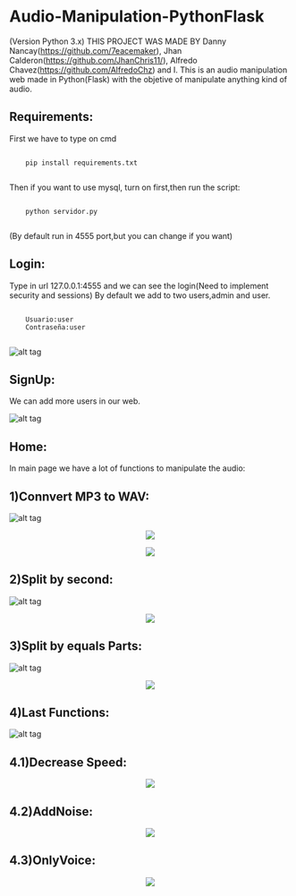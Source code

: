 # Audio-Manipulation-PythonFlask
(Version Python 3.x)
THIS PROJECT WAS MADE BY Danny Nancay(https://github.com/7eacemaker), Jhan Calderon(https://github.com/JhanChris11/),
Alfredo Chavez(https://github.com/AlfredoChz) and I.
This is an audio manipulation web made in Python(Flask) with the objetive of manipulate anything kind of audio.

Requirements:
-------------
First we have to type on cmd 

```
		
	pip install requirements.txt
		
```
Then if you want to use mysql, turn on first,then run the script:

```
		
	python servidor.py
		
```

(By default run in 4555 port,but you can change if you want)

Login:
------
Type in url 127.0.0.1:4555 and we can see the login(Need to implement security and sessions)
By default we add to two users,admin and user.

```
		
	Usuario:user
	Contraseña:user
		
```

![alt tag](https://github.com/Yei-Linux/Audio-Manipulation-PythonFlask/blob/master/imgs/Login.PNG)

SignUp:
-------
We can add more users in our web.

![alt tag](https://github.com/Yei-Linux/Audio-Manipulation-PythonFlask/blob/master/imgs/Registrar.PNG)

Home:
-----
In main page we have a lot of functions to manipulate the audio:

1)Connvert MP3 to WAV:
---------------------

![alt tag](https://github.com/Yei-Linux/Audio-Manipulation-PythonFlask/blob/master/imgs/Convert1.PNG)

<p align="center">
	<img src="https://github.com/Yei-Linux/Audio-Manipulation-PythonFlask/blob/master/imgs/Convert2.PNG">
</p>

<p align="center">
	<img src="https://github.com/Yei-Linux/Audio-Manipulation-PythonFlask/blob/master/imgs/Convert3.PNG">
</p>

2)Split by second:
------------------

![alt tag](https://github.com/Yei-Linux/Audio-Manipulation-PythonFlask/blob/master/imgs/DividirPorSeg.PNG)

<p align="center">
	<img src="https://github.com/Yei-Linux/Audio-Manipulation-PythonFlask/blob/master/imgs/DividirPorSeg2.PNG">
</p>

3)Split by equals Parts:
------------------------

![alt tag](https://github.com/Yei-Linux/Audio-Manipulation-PythonFlask/blob/master/imgs/DividirPorPartesIgu.PNG)

<p align="center">
	<img src="https://github.com/Yei-Linux/Audio-Manipulation-PythonFlask/blob/master/imgs/DividirPorPartesIgu2.PNG">
</p>

4)Last Functions:
-----------------

![alt tag](https://github.com/Yei-Linux/Audio-Manipulation-PythonFlask/blob/master/imgs/UltimasFunciones.PNG)

4.1)Decrease Speed:
-------------------

<p align="center">
	<img src="https://github.com/Yei-Linux/Audio-Manipulation-PythonFlask/blob/master/imgs/DisminuirVelocidad.PNG">
</p>

4.2)AddNoise:
------------

<p align="center">
	<img src="https://github.com/Yei-Linux/Audio-Manipulation-PythonFlask/blob/master/imgs/AgregarRuido.PNG">
</p>


4.3)OnlyVoice:
--------------

<p align="center">
	<img src="https://github.com/Yei-Linux/Audio-Manipulation-PythonFlask/blob/master/imgs/SoloVoz.PNG">
</p>

